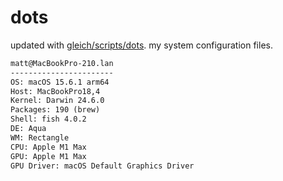 # dots

updated with [gleich/scripts/dots](https://github.com/gleich/scripts/tree/main/dots). my system configuration files.

```txt
matt@MacBookPro-210.lan 
----------------------- 
OS: macOS 15.6.1 arm64 
Host: MacBookPro18,4 
Kernel: Darwin 24.6.0 
Packages: 190 (brew) 
Shell: fish 4.0.2 
DE: Aqua 
WM: Rectangle 
CPU: Apple M1 Max 
GPU: Apple M1 Max 
GPU Driver: macOS Default Graphics Driver
```
